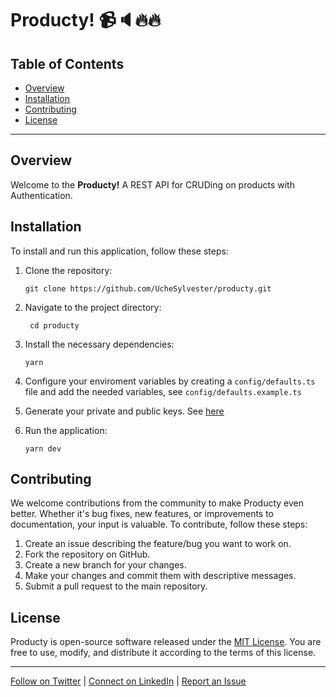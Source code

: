 # Producty! 📹🔈🔥🔥

## Table of Contents

- [Overview](#overview)
- [Installation](#installation)
- [Contributing](#contributing)
- [License](#license)

---

## Overview

Welcome to the **Producty!** A REST API for CRUDing on products with Authentication.

## Installation

To install and run this application, follow these steps:

1. Clone the repository:
   ```
   git clone https://github.com/UcheSylvester/producty.git
   ```
2. Navigate to the project directory:

   ```
    cd producty
   ```

3. Install the necessary dependencies:

   ```
   yarn
   ```

4. Configure your enviroment variables by creating a `config/defaults.ts` file and add the needed variables, see `config/defaults.example.ts`

5. Generate your private and public keys. See [here](https://gist.github.com/ygotthilf/baa58da5c3dd1f69fae9)

6. Run the application:
   ```
   yarn dev
   ```

## Contributing

We welcome contributions from the community to make Producty even better. Whether it's bug fixes, new features, or improvements to documentation, your input is valuable. To contribute, follow these steps:

1. Create an issue describing the feature/bug you want to work on.
2. Fork the repository on GitHub.
3. Create a new branch for your changes.
4. Make your changes and commit them with descriptive messages.
5. Submit a pull request to the main repository.

## License

Producty is open-source software released under the [MIT License](LICENSE). You are free to use, modify, and distribute it according to the terms of this license.

---

[Follow on Twitter](https://twitter.com/ucylvester) | [Connect on LinkedIn](https://www.linkedin.com/in/uchenna-okoro/) | [Report an Issue](https://github.com/UcheSylvester/Producty/issues)
